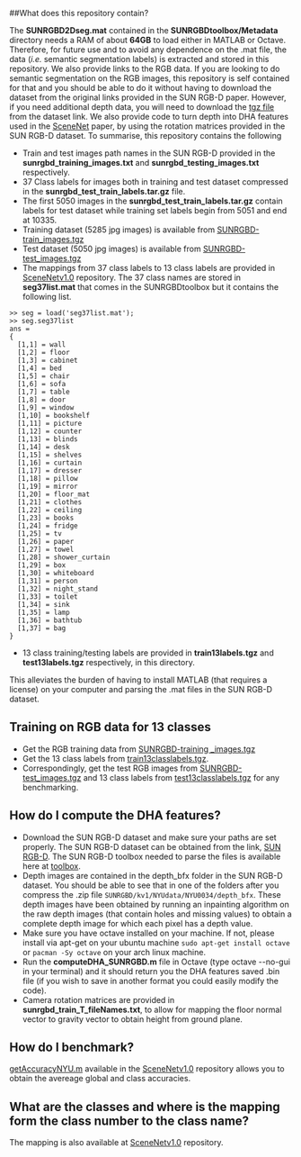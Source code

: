 ##What does this repository contain?

The **SUNRGBD2Dseg.mat** contained in the **SUNRGBDtoolbox/Metadata** directory needs a RAM of about **64GB** to load either in MATLAB or Octave. Therefore, for future use and to avoid any dependence on the .mat file, the data (*i.e.* semantic segmentation labels) is extracted and stored in this repository. We also provide links to the RGB data. If you are looking to do semantic segmentation on the RGB images, this repository is self contained for that and you should be able to do it without having to download the dataset from the original links provided in the SUN RGB-D paper. However, if you need additional depth data, you will need to download the [tgz file](http://rgbd.cs.princeton.edu/data/SUNRGBD.zip) from the dataset link. We also provide code to turn depth into DHA features used in the [SceneNet](https://robotvault.bitbucket.io/) paper, by using the rotation matrices provided in the SUN RGB-D dataset. To summarise, this repository contains the following

- Train and test images path names in the SUN RGB-D provided in the **sunrgbd_training_images.txt** and **sunrgbd_testing_images.txt** respectively.
- 37 Class labels for images both in training and test dataset compressed in the **sunrgbd_test_train_labels.tar.gz** file.
- The first 5050 images in the **sunrgbd_test_train_labels.tar.gz** contain labels for test dataset while training set labels begin from 5051 and end at 10335.
- Training dataset (5285 jpg images) is available from [SUNRGBD-train_images.tgz](http://www.doc.ic.ac.uk/~ahanda/SUNRGBD-train_images.tgz)
- Test dataset (5050 jpg images) is available from [SUNRGBD-test_images.tgz](http://www.doc.ic.ac.uk/~ahanda/SUNRGBD-test_images.tgz)
- The mappings from 37 class labels to 13 class labels are provided in [SceneNetv1.0](https://github.com/ankurhanda/SceneNetv1.0) repository. The 37 class names are stored in **seg37list.mat** that comes in the SUNRGBDtoolbox but it contains the following list. 
~~~
>> seg = load('seg37list.mat');
>> seg.seg37list
ans = 
{
  [1,1] = wall
  [1,2] = floor
  [1,3] = cabinet
  [1,4] = bed
  [1,5] = chair
  [1,6] = sofa
  [1,7] = table
  [1,8] = door
  [1,9] = window
  [1,10] = bookshelf
  [1,11] = picture
  [1,12] = counter
  [1,13] = blinds
  [1,14] = desk
  [1,15] = shelves
  [1,16] = curtain
  [1,17] = dresser
  [1,18] = pillow
  [1,19] = mirror
  [1,20] = floor_mat
  [1,21] = clothes
  [1,22] = ceiling
  [1,23] = books
  [1,24] = fridge
  [1,25] = tv
  [1,26] = paper
  [1,27] = towel
  [1,28] = shower_curtain
  [1,29] = box
  [1,30] = whiteboard
  [1,31] = person
  [1,32] = night_stand
  [1,33] = toilet
  [1,34] = sink
  [1,35] = lamp
  [1,36] = bathtub
  [1,37] = bag
}
~~~

- 13 class training/testing labels are provided in **train13labels.tgz** and **test13labels.tgz** respectively, in this directory.

This alleviates the burden of having to install MATLAB (that requires a license) on your computer and parsing the .mat files in the SUN RGB-D dataset.

## Training on RGB data for 13 classes 

- Get the RGB training data from [SUNRGBD-training _images.tgz](http://www.doc.ic.ac.uk/~ahanda/SUNRGBD-train_images.tgz)
- Get the 13 class labels from [train13classlabels.tgz](https://github.com/ankurhanda/sunrgbd-meta-data/blob/master/train13labels.tgz).
- Correspondingly, get the test RGB images from [SUNRGBD-test_images.tgz](http://www.doc.ic.ac.uk/~ahanda/SUNRGBD-test_images.tgz) and 13 class labels from [test13classlabels.tgz](https://github.com/ankurhanda/sunrgbd-meta-data/blob/master/test13labels.tgz) for any benchmarking.

## How do I compute the DHA features?

- Download the SUN RGB-D dataset and make sure your paths are set properly. The SUN RGB-D dataset can be obtained from the link, [SUN RGB-D](http://rgbd.cs.princeton.edu/data/SUNRGBD.zip). The SUN RGB-D toolbox needed to parse the files is available here at [toolbox](http://rgbd.cs.princeton.edu/data/SUNRGBDtoolbox.zip).
- Depth images are contained in the depth_bfx folder in the SUN RGB-D dataset. You should be able to see that in one of the folders after you compress the .zip file ``SUNRGBD/kv1/NYUdata/NYU0034/depth_bfx``. These depth images have been obtained by running an inpainting algorithm on the raw depth images (that contain holes and missing values) to obtain a complete depth image for which each pixel has a depth value.
- Make sure you have octave installed on your machine. If not, please install via apt-get on your ubuntu machine ``sudo apt-get install octave`` or ``pacman -Sy octave`` on your arch linux machine.
- Run the **computeDHA_SUNRGBD.m** file in Octave (type octave --no-gui in your terminal) and it should return you the DHA features saved .bin file (if you wish to save in another format you could easily modify the code). 
- Camera rotation matrices are provided in **sunrgbd_train_T_fileNames.txt**, to allow for mapping the floor normal vector to gravity vector to obtain height from ground plane. 

## How do I benchmark? 
[getAccuracyNYU.m](https://github.com/ankurhanda/SceneNetv1.0/blob/master/getAccuracyNYU.m) available in the [SceneNetv1.0](https://github.com/ankurhanda/SceneNetv1.0/) repository allows you to obtain the avereage global and class accuracies. 

## What are the classes and where is the mapping form the class number to the class name?

The mapping is also available at [SceneNetv1.0](https://github.com/ankurhanda/SceneNetv1.0/) repository.